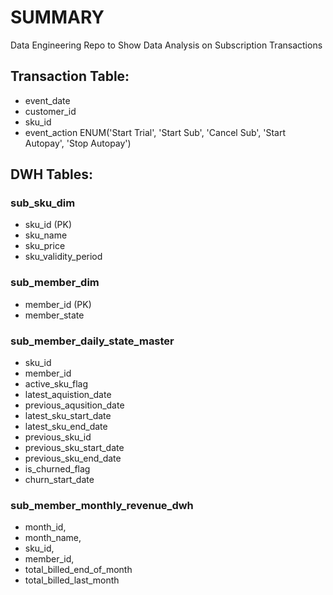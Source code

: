 # SUMMARY
Data Engineering Repo to Show Data Analysis on Subscription Transactions


## Transaction Table:
- event_date
- customer_id
- sku_id
- event_action ENUM('Start Trial', 'Start Sub', 'Cancel Sub', 'Start Autopay', 'Stop Autopay')

## DWH Tables:

### sub_sku_dim

- sku_id (PK)
- sku_name
- sku_price
- sku_validity_period

### sub_member_dim

- member_id (PK)
- member_state

### sub_member_daily_state_master
- sku_id
- member_id
- active_sku_flag
- latest_aquistion_date
- previous_aqusition_date
- latest_sku_start_date
- latest_sku_end_date
- previous_sku_id
- previous_sku_start_date
- previous_sku_end_date
- is_churned_flag
- churn_start_date


### sub_member_monthly_revenue_dwh

- month_id,
- month_name,
- sku_id,
- member_id,
- total_billed_end_of_month
- total_billed_last_month

